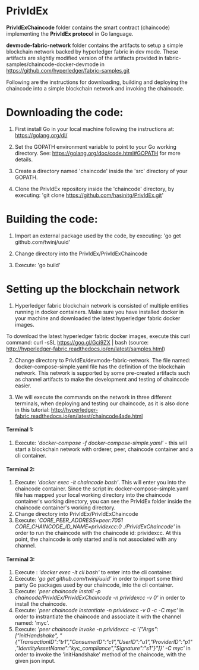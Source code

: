 # PrivIdEx

**PrivIdExChaincode**   folder contains the smart contract (chaincode) implementing the **PrivIdEx protocol** in Go language.

**devmode-fabric-network** folder contains the artifacts to setup a simple blockchain network backed by hyperledger fabric in dev mode. These artifacts are slightly modified version of the artifacts provided in fabric-samples/chaincode-docker-devmode in https://github.com/hyperledger/fabric-samples.git

Following are the instructions for downloading, building and deploying the chaincode into a simple blockchain network and invoking the chaincode.

# Downloading the code:

1. First install Go in your local machine following the instructions at: https://golang.org/dl/

2. Set the GOPATH environment variable to point to your Go working directory. See: https://golang.org/doc/code.html#GOPATH for more details.

3. Create a directory named 'chaincode' inside the 'src' directory of your GOPATH.

4. Clone the PrivIdEx repository inside the 'chaincode' directory, by executing: 'git clone https://github.com/hasinitg/PrivIdEx.git'

# Building the code:

1. Import an external package used by the code, by executing: 'go get github.com/twinj/uuid'

2. Change directory into the PrivIdEx/PrivIdExChaincode

3. Execute: 'go build'

# Setting up the blockchain network

1. Hyperledger fabric blockchain network is consisted of multiple entities running in docker containers. Make sure you have installed docker in your machine and downloaded the latest hyperledger fabric docker images. 

To download the latest hyperledger fabric docker images, execute this curl command: curl -sSL https://goo.gl/Gci9ZX | bash
(source: http://hyperledger-fabric.readthedocs.io/en/latest/samples.html)

2. Change directory to PrivIdEx/devmode-fabric-network. The file named: docker-compose-simple.yaml file has the definition of the blockchain network. This network is supported by some pre-created artifacts such as channel artifacts to make the development and testing of chaincode easier.

3. We will execute the commands on the network in three different terminals, when deploying and testing our chaincode, as it is also done in this tutorial: http://hyperledger-fabric.readthedocs.io/en/latest/chaincode4ade.html

#### Terminal 1:
1. Execute: *'docker-compose -f docker-compose-simple.yaml'* - this will start a blockchain network with orderer, peer, chaincode container and a cli container.

#### Terminal 2:
1. Execute: *'docker exec -it chaincode bash'*. This will enter you into the chaincode container. Since the script in: docker-compose-simple.yaml file has mapped your local working directory into the chaincode container's working directory, you can see the PrivIdEx folder inside the chaincode container's working directory.
2. Change directory into PrivIdEx/PrivIdExChaincode
3. Execute: *'CORE_PEER_ADDRESS=peer:7051 CORE_CHAINCODE_ID_NAME=prividexcc:0 ./PrivIdExChaincode'* in order to run the chaincode with the chaincode id: prividexcc. At this point, the chaincode is only started and is not associated with any channel.

#### Terminal 3:
1. Execute : *'docker exec -it cli bash'* to enter into the cli container.
2. Execute: *'go get github.com/twinj/uuid'* in order to import some third party Go packages used by our chaincode, into the cli container.
3. Execute: *'peer chaincode install -p chaincode/PrivIdEx/PrivIdExChaincode -n prividexcc -v 0'* in order to install the chaincode.
4. Execute: *'peer chaincode instantiate -n prividexcc -v 0 -c -C myc'* in order to instrantiate the chaincode and associate it with the channel named: 'myc'.
5. Execute: *'peer chaincode invoke -n prividexcc -c '{"Args":["initHandshake", "{\"TransactionID\":\"tr1\",\"ConsumerID\":\"c1\",\"UserID\":\"u1\",\"ProviderID\":\"p1\",\"IdentityAssetName\":\"kyc_compliance\",\"Signature\":\"s1\"}"]}' -C myc'* in order to invoke the 'initHandshake' method of the chaincode, with the given json input.
